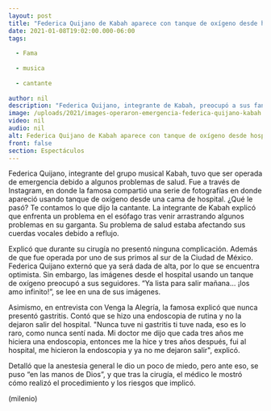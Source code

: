 ```yaml
---
layout: post
title: "Federica Quijano de Kabah aparece con tanque de oxígeno desde hospital; la operaron de emergencia"
date: 2021-01-08T19:02:00.000-06:00
tags:
  
  - Fama
  
  - musica
  
  - cantante
  
author: nil
description: "Federica Quijano, integrante de Kabah, preocupó a sus fans al compartir imágenes desde el hospital con tanque de oxígeno; la operaron de emergencia. "
image: /uploads/2021/images-operaron-emergencia-federica-quijano-kabah.jpg
video: nil
audio: nil
alt: Federica Quijano de Kabah aparece con tanque de oxígeno desde hospital; la operaron de emergencia
front: false
section: Espectáculos
---
```


Federica Quijano, integrante del grupo musical Kabah, tuvo que ser operada de emergencia debido a algunos problemas de salud. Fue a través de Instagram, en donde la famosa compartió una serie de fotografías en donde apareció usando tanque de oxígeno desde una cama de hospital. ¿Qué le pasó? Te contamos lo que dijo la cantante. La integrante de Kabah explicó que enfrenta un problema en el esófago tras venir arrastrando algunos problemas en su garganta. Su problema de salud estaba afectando sus cuerdas vocales debido a reflujo. 

Explicó que durante su cirugía no presentó ninguna complicación. Además de que fue operada por uno de sus primos al sur de la Ciudad de México. Federica Quijano externó que ya será dada de alta, por lo que se encuentra optimista. Sin embargo, las imágenes desde el hospital usando un tanque de oxígeno preocupó a sus seguidores. “Ya lista para salir mañana... ¡los amo infinito!”, se lee en una de sus imágenes. 

​Asimismo, en entrevista con Venga la Alegría, la famosa explicó que nunca presentó gastritis. Contó que se hizo una endoscopia de rutina y no la dejaron salir del hospital.  "Nunca tuve ni gastritis ti tuve nada, eso es lo raro, como nunca sentí nada. Mi doctor me dijo que cada tres años me hiciera una endoscopia, entonces me la hice y tres años después, fui al hospital, me hicieron la endoscopia y ya no me dejaron salir", explicó.  

Detalló que la anestesia general le dio un poco de miedo, pero ante eso, se puso “en las manos de Dios”, y que tras la cirugía, el médico le mostró cómo realizó el procedimiento y los riesgos que implicó. 

(milenio)